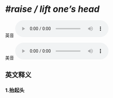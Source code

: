 # ***\#raise / lift one’s head*** 
英音
<audio src="./media/raise one’s head, lift one’s head1_AAC.aac" controls="controls"></audio>

美音
<audio src="./media/raise one’s head,lift one’s head2_AAC.aac" controls="controls"></audio>



  

英文释义
---
### 1.**抬起头**  


